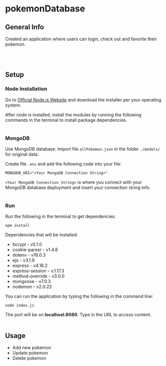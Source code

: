 # pokemonDatabase

## General Info
Created an application where users can login, check out and favorite their pokemon. 

<br><br>
## Setup

### Node Installation
Go to [Official Node.js Website](https://nodejs.org) and download the installer per your operating system.

After node is installed, install the modules by running the following commands in the terminal to install package dependencies.
<br><br>

### MongoDB
Use MongoDB database. Import file `allPokemon.json` in the folder `./models/` for original data.

Create file `.env` and add the following code into your file:
```
MONGODB_URI="<Your MongoDB Connection String>"
```
`<Your MongoDB Connection String>` is where you connect with your MongoDB database deployment and insert your connection string info.
<br><br>

### Run
Run the following in the terminal to get dependencies:

```
npm install
```
Dependencies that will be installed:<br>
- bcrypt - v5.1.0
- cookie-parser - v1.4.6
- dotenv - v16.0.3
- ejs - v3.1.9
- express - v4.18.2
- express-session - v.1.17.3
- method-override - v3.0.0
- mongoose - v7.0.3
- nodemon - v2.0.22


You can run the application by typing the following in the command line:
```
node index.js
```
The port will be on <b>localhost:8080</b>. Type in the URL to access content.<br><br>

## Usage

- Add new pokemon
- Update pokemon
- Delete pokemon